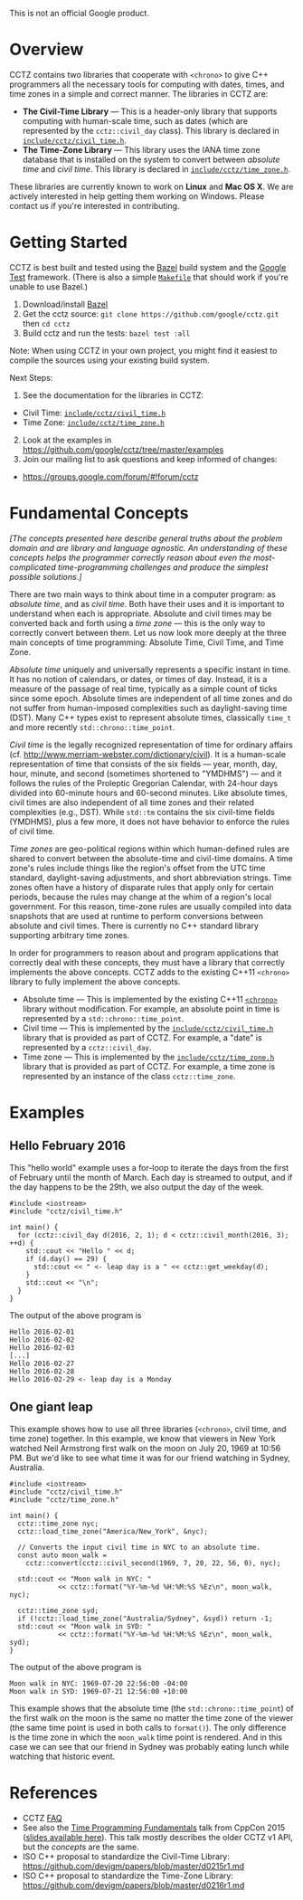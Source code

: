 This is not an official Google product.

# Overview

CCTZ contains two libraries that cooperate with `<chrono>` to give C++
programmers all the necessary tools for computing with dates, times, and time
zones in a simple and correct manner. The libraries in CCTZ are:

* **The Civil-Time Library** &mdash; This is a header-only library that supports
  computing with human-scale time, such as dates (which are represented by the
  `cctz::civil_day` class). This library is declared in
  [`include/cctz/civil_time.h`](https://github.com/google/cctz/blob/master/include/cctz/civil_time.h).
* **The Time-Zone Library** &mdash; This library uses the IANA time zone
  database that is installed on the system to convert between *absolute time*
  and *civil time*. This library is declared in
  [`include/cctz/time_zone.h`](https://github.com/google/cctz/blob/master/include/cctz/time_zone.h).

These libraries are currently known to work on **Linux** and **Mac OS X**. We
are actively interested in help getting them working on Windows. Please contact
us if you're interested in contributing.

# Getting Started

CCTZ is best built and tested using the [Bazel](http://bazel.io) build system
and the [Google Test](https://github.com/google/googletest) framework. (There
is also a simple [`Makefile`](https://github.com/google/cctz/blob/master/Makefile)
that should work if you're unable to use Bazel.)

1.  Download/install [Bazel](https://docs.bazel.build/versions/master/install.html)
2.  Get the cctz source: `git clone https://github.com/google/cctz.git` then `cd
    cctz`
3.  Build cctz and run the tests: `bazel test :all`

Note: When using CCTZ in your own project, you might find it easiest to compile
the sources using your existing build system.

Next Steps:

1.  See the documentation for the libraries in CCTZ:
  * Civil Time:
    [`include/cctz/civil_time.h`](https://github.com/google/cctz/blob/master/include/cctz/civil_time.h)
  * Time Zone:
    [`include/cctz/time_zone.h`](https://github.com/google/cctz/blob/master/include/cctz/time_zone.h)
2.  Look at the examples in https://github.com/google/cctz/tree/master/examples
3.  Join our mailing list to ask questions and keep informed of changes:
  * https://groups.google.com/forum/#!forum/cctz

# Fundamental Concepts

*[The concepts presented here describe general truths about the problem domain
and are library and language agnostic. An understanding of these concepts helps
the programmer correctly reason about even the most-complicated time-programming
challenges and produce the simplest possible solutions.]*

There are two main ways to think about time in a computer program: as *absolute
time*, and as *civil time*. Both have their uses and it is important to
understand when each is appropriate. Absolute and civil times may be converted
back and forth using a *time zone* &mdash; this is the only way to correctly
convert between them. Let us now look more deeply at the three main concepts of
time programming: Absolute Time, Civil Time, and Time Zone.

*Absolute time* uniquely and universally represents a specific instant in time.
It has no notion of calendars, or dates, or times of day. Instead, it is a
measure of the passage of real time, typically as a simple count of ticks since
some epoch. Absolute times are independent of all time zones and do not suffer
from human-imposed complexities such as daylight-saving time (DST). Many C++
types exist to represent absolute times, classically `time_t` and more recently
`std::chrono::time_point`.

*Civil time* is the legally recognized representation of time for ordinary
affairs (cf. http://www.merriam-webster.com/dictionary/civil). It is a
human-scale representation of time that consists of the six fields &mdash;
year, month, day, hour, minute, and second (sometimes shortened to "YMDHMS")
&mdash; and it follows the rules of the Proleptic Gregorian Calendar, with
24-hour days divided into 60-minute hours and 60-second minutes. Like absolute
times, civil times are also independent of all time zones and their related
complexities (e.g., DST). While `std::tm` contains the six civil-time fields
(YMDHMS), plus a few more, it does not have behavior to enforce the rules of
civil time.

*Time zones* are geo-political regions within which human-defined rules are
shared to convert between the absolute-time and civil-time domains. A time
zone's rules include things like the region's offset from the UTC time standard,
daylight-saving adjustments, and short abbreviation strings. Time zones often
have a history of disparate rules that apply only for certain periods, because
the rules may change at the whim of a region's local government. For this
reason, time-zone rules are usually compiled into data snapshots that are used
at runtime to perform conversions between absolute and civil times. There is
currently no C++ standard library supporting arbitrary time zones.

In order for programmers to reason about and program applications that correctly
deal with these concepts, they must have a library that correctly implements the
above concepts. CCTZ adds to the existing C++11 `<chrono>` library to fully
implement the above concepts.

* Absolute time &mdash; This is implemented by the existing C++11
  [`<chrono>`](http://en.cppreference.com/w/cpp/chrono)
  library without modification. For example, an absolute point in time is
  represented by a `std::chrono::time_point`.
* Civil time &mdash; This is implemented by the
  [`include/cctz/civil_time.h`](https://github.com/google/cctz/blob/master/include/cctz/civil_time.h) library
  that is provided as part of CCTZ. For example, a "date" is represented by a
  `cctz::civil_day`.
* Time zone &mdash; This is implemented by the
  [`include/cctz/time_zone.h`](https://github.com/google/cctz/blob/master/include/cctz/time_zone.h) library
  that is provided as part of CCTZ. For example, a time zone is represented by
  an instance of the class `cctz::time_zone`.

# Examples

## Hello February 2016

This "hello world" example uses a for-loop to iterate the days from the first of
February until the month of March. Each day is streamed to output, and if the
day happens to be the 29th, we also output the day of the week.

```
#include <iostream>
#include "cctz/civil_time.h"

int main() {
  for (cctz::civil_day d(2016, 2, 1); d < cctz::civil_month(2016, 3); ++d) {
    std::cout << "Hello " << d;
    if (d.day() == 29) {
      std::cout << " <- leap day is a " << cctz::get_weekday(d);
    }
    std::cout << "\n";
  }
}
```

The output of the above program is

```
Hello 2016-02-01
Hello 2016-02-02
Hello 2016-02-03
[...]
Hello 2016-02-27
Hello 2016-02-28
Hello 2016-02-29 <- leap day is a Monday
```

## One giant leap

This example shows how to use all three libraries (`<chrono>`, civil time, and
time zone) together. In this example, we know that viewers in New York watched
Neil Armstrong first walk on the moon on July 20, 1969 at 10:56 PM. But we'd
like to see what time it was for our friend watching in Sydney, Australia.

```
#include <iostream>
#include "cctz/civil_time.h"
#include "cctz/time_zone.h"

int main() {
  cctz::time_zone nyc;
  cctz::load_time_zone("America/New_York", &nyc);

  // Converts the input civil time in NYC to an absolute time.
  const auto moon_walk =
    cctz::convert(cctz::civil_second(1969, 7, 20, 22, 56, 0), nyc);

  std::cout << "Moon walk in NYC: "
            << cctz::format("%Y-%m-%d %H:%M:%S %Ez\n", moon_walk, nyc);

  cctz::time_zone syd;
  if (!cctz::load_time_zone("Australia/Sydney", &syd)) return -1;
  std::cout << "Moon walk in SYD: "
            << cctz::format("%Y-%m-%d %H:%M:%S %Ez\n", moon_walk, syd);
}
```

The output of the above program is

```
Moon walk in NYC: 1969-07-20 22:56:00 -04:00
Moon walk in SYD: 1969-07-21 12:56:00 +10:00
```

This example shows that the absolute time (the `std::chrono::time_point`) of the
first walk on the moon is the same no matter the time zone of the viewer (the
same time point is used in both calls to `format()`). The only difference is the
time zone in which the `moon_walk` time point is rendered. And in this case we
can see that our friend in Sydney was probably eating lunch while watching that
historic event.

# References

* CCTZ [FAQ](https://github.com/google/cctz/wiki/FAQ)
* See also the [Time Programming Fundamentals](https://youtu.be/2rnIHsqABfM)
  talk from CppCon 2015 ([slides available here](http://goo.gl/ofof4N)). This
  talk mostly describes the older CCTZ v1 API, but the *concepts* are the same.
* ISO C++ proposal to standardize the Civil-Time Library:
  https://github.com/devjgm/papers/blob/master/d0215r1.md
* ISO C++ proposal to standardize the Time-Zone Library:
  https://github.com/devjgm/papers/blob/master/d0216r1.md
